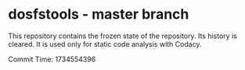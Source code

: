 # dosfstools - master branch

This repository contains the frozen state of the repository.
Its history is cleared. It is used only for static code
analysis with Codacy.

Commit Time: 1734554396